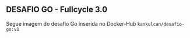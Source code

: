## DESAFIO GO - Fullcycle 3.0

Segue imagem do desafio Go inserida no Docker-Hub
`kankulcan/desafio-go:v1`

